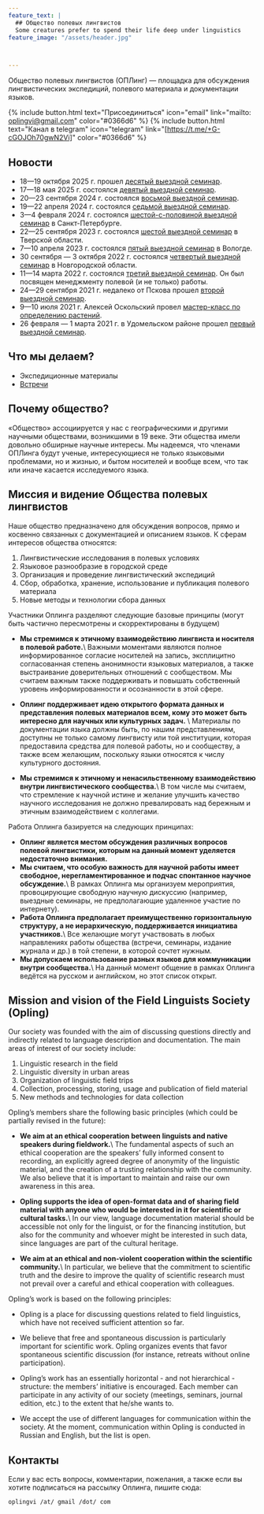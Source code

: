 ```yaml
---
feature_text: |
  ## Общество полевых лингвистов
  Some creatures prefer to spend their life deep under linguistics
feature_image: "/assets/header.jpg"



---
```


Общество полевых лингвистов (ОПЛинг) — площадка для обсуждения лингвистических экспедиций, полевого материала и документации языков.

{% include button.html text="Присоединиться" icon="email" link="mailto: oplingvi@gmail.com" color="#0366d6" %} {% include button.html text="Канал в telegram" icon="telegram" link="[https://t.me/+G-cGOJOh70gwN2Vi]" color="#0366d6" %}


## Новости

- 18—19 октября 2025 г. прошел [десятый выездной семинар](/seminar10.md/).
- 17—18 мая 2025 г. состоялся [девятый выездной семинар](/seminar9.md/).
- 20—23 сентября 2024 г. состоялся [восьмой выездной семинар](/seminar8.md/).
- 19—22 апреля 2024 г. состоялся [седьмой выездной семинар](/seminar7.md/).
- 3—4 февраля 2024 г. состоялся [шестой-с-половиной выездной семинар](/seminar6_5.md/) в Санкт-Петербурге. 
- 22—25 сентября 2023 г. состоялся [шестой выездной семинар](/seminar6.md/) в Тверской области. 
- 7—10 апреля 2023 г. состоялся [пятый выездной семинар](/seminar5.md/) в Вологде. 
- 30 сентября — 3 октября 2022 г. состоялся [четвертый выездной семинар](/fourth_seminar.md/) в Новгородской области. 
- 11—14 марта 2022 г. состоялся [третий выездной семинар](/third_seminar.md/). Он был посвящен менеджменту полевой (и не только) работы.
- 24—29 сентября 2021 г. недалеко от Пскова прошел [второй выездной семинар](/seminar2.md/).
- 9—10 июля 2021 г. Алексей Оскольский провел [мастер-класс по определению растений](/master_class.md/).
- 26 февраля — 1 марта 2021 г. в Удомельском районе прошел [первый выездной семинар](/first_seminar.md/).

## Что мы делаем?

- Экспедиционные материалы
- [Встречи](/events/)


## Почему общество?

«Общество» ассоциируется у нас с географическими и другими научными обществами, возникшими в 19 веке. Эти общества имели довольно обширные научные интересы. Мы надеемся, что членами ОПЛинга будут ученые, интересующиеся не только языковыми проблемами, но и жизнью, и бытом носителей и вообще всем, что так или иначе касается исследуемого языка.

## Миссия и видение Общества полевых лингвистов

Наше общество предназначено для обсуждения вопросов, прямо и косвенно связанных с документацией и описанием языков. К сферам интересов общества относятся:

1. Лингвистические исследования в полевых условиях
2. Языковое разнообразие в городской среде
3. Организация и проведение лингвистический экспедиций
4. Сбор, обработка, хранение, использование и публикация полевого материала
5. Новые методы и технологии сбора данных

Участники Оплинга разделяют следующие базовые принципы (могут быть частично пересмотрены и скорректированы в будущем)
- **Мы стремимся к этичному взаимодействию лингвиста и носителя в полевой работе.**\\
Важными моментами являются полное информированное согласие носителей на запись, эксплицитно согласованная степень анонимности языковых материалов, а также выстраивание доверительных отношений с сообществом. Мы считаем важным также поддерживать и повышать собственный уровень информированности и осознанности в этой сфере.

- **Оплинг поддерживает идею открытого формата данных и представления полевых материалов всем, кому это может быть интересно для научных или культурных задач.** \\
Материалы по документации языка должны быть, по нашим представлениям, доступны не только самому лингвисту или той институции, которая предоставила средства для полевой работы, но и сообществу, а также всем желающим, поскольку языки относятся к числу культурного достояния.

- **Мы стремимся к этичному и ненасильственному взаимодействию внутри лингвистического сообщества.**\\
В том числе мы считаем, что стремление к научной истине и желание улучшить качество научного исследования не должно превалировать над бережным и этичным взаимодействием с коллегами.

Работа Оплинга базируется на следующих принципах:
- **Оплинг является местом обсуждения различных вопросов полевой лингвистики, которым на данный момент уделяется недостаточно внимания.**
- **Мы считаем, что особую важность для научной работы имеет свободное, нерегламентированное и подчас спонтанное научное обсуждение.**\\
В рамках Оплинга мы организуем мероприятия, провоцирующие свободную научную дискуссию (например, выездные семинары, не предполагающие удаленное участие по интернету).
- **Работа Оплинга предполагает преимущественно горизонтальную структуру, а не иерархическую, поддерживается инициатива участников.**\\
Все желающие могут участвовать в любых направлениях работы общества (встречи, семинары, издание журнала и др.) в той степени, в которой сочтет нужным.
- **Мы допускаем использование разных языков для коммуникации внутри сообщества.**\\
На данный момент общение в рамках Оплинга ведётся на русском и английском, но этот список открыт.

## Mission and vision of the Field Linguists Society (Opling)

Our society was founded with the aim of discussing questions directly and indirectly related to language description and documentation. The main areas of interest of our society include:

1. Linguistic research in the field
2. Linguistic diversity in urban areas
3. Organization of linguistic field trips
4. Collection, processing, storing, usage and publication of field material
5. New methods and technologies for data collection

Opling’s members share the following basic principles (which could be partially revised in the future):

- **We aim at an ethical cooperation between linguists and native speakers during fieldwork.**\\
The fundamental aspects of such an ethical cooperation are the speakers’ fully informed consent to recording, an explicitly agreed degree of anonymity of the linguistic material, and the creation of a trusting relationship with the community. We also believe that it is important to maintain and raise our own awareness in this area.

- **Opling supports the idea of open-format data and of sharing field material with anyone who would be interested in it for scientific or cultural tasks.**\\
In our view, language documentation material should be accessible not only for the linguist, or for the financing institution, but also for the community and whoever might be interested in such data, since languages are part of the cultural heritage.

- **We aim at an ethical and non-violent cooperation within the scientific community.**\\
In particular, we believe that the commitment to scientific truth and the desire to improve the quality of scientific research must not prevail over a careful and ethical cooperation with colleagues.

Opling’s work is based on the following principles:

- Opling is a place for discussing questions related to field linguistics, which have not received sufficient attention so far.

- We believe that free and spontaneous discussion is particularly important for scientific work. Opling organizes events that favor spontaneous scientific discussion (for instance, retreats without online participation).

- Opling’s work has an essentially horizontal - and not hierarchical - structure: the members’ initiative is encouraged. Each member can participate in any activity of our society (meetings, seminars, journal edition, etc.) to the extent that he/she wants to.

- We accept the use of different languages for communication within the society. At the moment, communication within Opling is conducted in Russian and English, but the list is open.

## Контакты 

Если у вас есть вопросы, комментарии, пожелания, а также если вы хотите подписаться на рассылку Оплинга, пишите сюда: 

    oplingvi /at/ gmail /dot/ com
